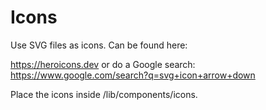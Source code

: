 # Icons

Use SVG files as icons. Can be found here:

https://heroicons.dev
or do a Google search: https://www.google.com/search?q=svg+icon+arrow+down

Place the icons inside /lib/components/icons.
